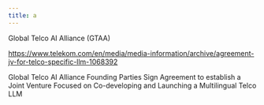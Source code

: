 ```yaml
---
title: a
---
```

Global Telco AI Alliance (GTAA)

https://www.telekom.com/en/media/media-information/archive/agreement-jv-for-telco-specific-llm-1068392

Global Telco AI Alliance Founding Parties Sign Agreement to establish a Joint Venture Focused on Co-developing and Launching a Multilingual Telco LLM